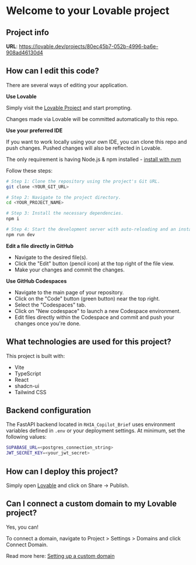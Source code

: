 # Welcome to your Lovable project

## Project info

**URL**: https://lovable.dev/projects/80ec45b7-052b-4996-ba6e-908ad46130d4

## How can I edit this code?

There are several ways of editing your application.

**Use Lovable**

Simply visit the [Lovable Project](https://lovable.dev/projects/80ec45b7-052b-4996-ba6e-908ad46130d4) and start prompting.

Changes made via Lovable will be committed automatically to this repo.

**Use your preferred IDE**

If you want to work locally using your own IDE, you can clone this repo and push changes. Pushed changes will also be reflected in Lovable.

The only requirement is having Node.js & npm installed - [install with nvm](https://github.com/nvm-sh/nvm#installing-and-updating)

Follow these steps:

```sh
# Step 1: Clone the repository using the project's Git URL.
git clone <YOUR_GIT_URL>

# Step 2: Navigate to the project directory.
cd <YOUR_PROJECT_NAME>

# Step 3: Install the necessary dependencies.
npm i

# Step 4: Start the development server with auto-reloading and an instant preview.
npm run dev
```

**Edit a file directly in GitHub**

- Navigate to the desired file(s).
- Click the "Edit" button (pencil icon) at the top right of the file view.
- Make your changes and commit the changes.

**Use GitHub Codespaces**

- Navigate to the main page of your repository.
- Click on the "Code" button (green button) near the top right.
- Select the "Codespaces" tab.
- Click on "New codespace" to launch a new Codespace environment.
- Edit files directly within the Codespace and commit and push your changes once you're done.

## What technologies are used for this project?

This project is built with:

- Vite
- TypeScript
- React
- shadcn-ui
- Tailwind CSS

## Backend configuration

The FastAPI backend located in `RHIA_Copilot_Brief` uses environment variables defined in `.env` or your deployment settings.
At minimum, set the following values:

```sh
SUPABASE_URL=<postgres_connection_string>
JWT_SECRET_KEY=<your_jwt_secret>
```

## How can I deploy this project?

Simply open [Lovable](https://lovable.dev/projects/80ec45b7-052b-4996-ba6e-908ad46130d4) and click on Share -> Publish.

## Can I connect a custom domain to my Lovable project?

Yes, you can!

To connect a domain, navigate to Project > Settings > Domains and click Connect Domain.

Read more here: [Setting up a custom domain](https://docs.lovable.dev/tips-tricks/custom-domain#step-by-step-guide)
